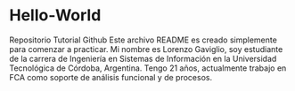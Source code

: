 # Hello-World
Repositorio Tutorial Github
Este archivo README es creado simplemente para comenzar a practicar. Mi nombre es Lorenzo Gaviglio, soy estudiante de la carrera de Ingeniería en Sistemas de Información en la Universidad Tecnológica de Córdoba, Argentina. Tengo 21 años, actualmente trabajo en FCA como soporte de análisis funcional y de procesos. 
